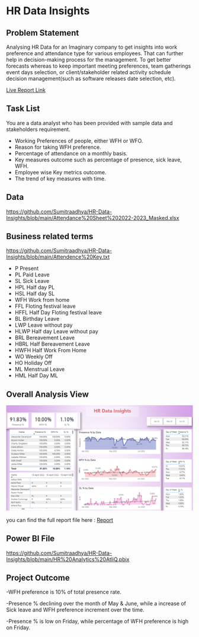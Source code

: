 # HR Data Insights

## Problem Statement

Analysing HR Data for an Imaginary company to get insights into work preference and attendance type for various employees. That can further help in decision-making process for the management. To get better forecasts whereas to keep important meeting preferences, team gatherings event days selection, or client/stakeholder related activity schedule decision management(such as software releases date selection, etc).


[Live Report Link](https://app.powerbi.com/groups/me/reports/08dfcde1-9ac6-48c2-af81-b4f56dc2d79a/5e2d6e711eea1d46567c?experience=power-bi)

## Task List

You are a data analyst who has been provided with sample data and stakeholders requirement.

- Working Preferences of people, either WFH or WFO.
- Reason for taking WFH preference.
- Percentage of attendance on a monthly basis.
- Key measures outcome such as percentage of presence, sick leave, WFH.
- Employee wise Key metrics outcome.
- The trend of key measures with time. 



## Data 

https://github.com/Sumitraadhya/HR-Data-Insights/blob/main/Attendance%20Sheet%202022-2023_Masked.xlsx


## Business related terms

https://github.com/Sumitraadhya/HR-Data-Insights/blob/main/Attendence%20Key.txt

- P	Present 
- PL	Paid Leave 
- SL	Sick Leave 
- HPL	Half day PL 
- HSL	Half day SL
- WFH	Work from home 
- FFL	Floting festival leave 
- HFFL	Half Day Floting festival leave 
- BL 	Birthday Leave 
- LWP	Leave without pay
- HLWP	Half day Leave without pay
- BRL 	Bereavement Leave
- HBRL 	Half Bereavement Leave
- HWFH	Half Work From Home
- WO	Weekly Off
- HO	Holiday Off
- ML	Menstrual Leave
- HML	Half Day ML


## Overall Analysis View

![Overall Report.gif](https://github.com/Sumitraadhya/HR-Data-Insights/blob/main/HR%20Analytics.png)


you can find the full report file here : [Report](https://app.powerbi.com/groups/me/reports/08dfcde1-9ac6-48c2-af81-b4f56dc2d79a/5e2d6e711eea1d46567c?experience=power-bi)

## Power BI File

https://github.com/Sumitraadhya/HR-Data-Insights/blob/main/HR%20Analytics%20AtliQ.pbix


## Project Outcome

-WFH preference is 10% of total presence rate.

-Presence % declining over the month of May & June, while a increase of Sick leave and WFH preference increment over the time.

-Presence % is low on Friday, while percentage of WFH preference is high on Friday.


